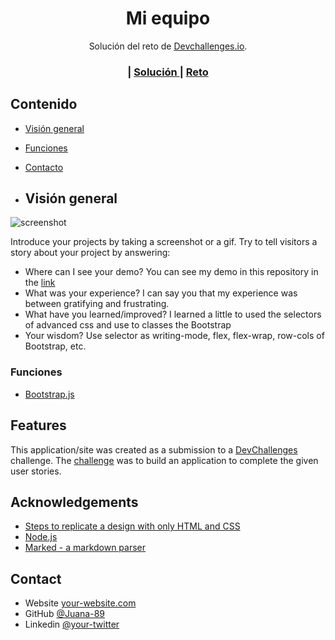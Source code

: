 <!-- Please update value in the {}  -->

<h1 align="center">Mi equipo</h1>
<div align="center">Solución del reto de  <a href="http://devchallenges.io" target="_blank">Devchallenges.io</a>.
</div>

<div align="center">
  <h3>
    <span> | </span>
    <a href="https://github.com/Juana-89/my-team-page-master">
      Solución
    </a>
    <span> | </span>
    <a href="https://devchallenges.io/challenges/hhmesazsqgKXrTkYkt0U">
      Reto
    </a>
  </h3>
</div>

<!-- TABLE OF CONTENTS -->

## Contenido

- [Visión general](#visión-general)
- [Funciones](#funciones)
- [Contacto](#funciones)

- ## Visión general

![screenshot](https://i.ibb.co/8zhnpRt/92399059-5716eb00-f132-11ea-8b14-bcacdc8ec97b.png)

Introduce your projects by taking a screenshot or a gif. Try to tell visitors a story about your project by answering:

- Where can I see your demo?
  You can see my demo in this repository in the [link](https://juana-89.github.io/my-team-page-master/)
- What was your experience?
  I can say you that my experience was between gratifying and frustrating.
- What have you learned/improved?
  I learned a little to used the selectors of advanced css  and use to classes the Bootstrap
- Your wisdom?
  Use selector as writing-mode, flex, flex-wrap, row-cols of Bootstrap, etc.

### Funciones

<!-- This section should list any major frameworks that you built your project using. Here are a few examples.-->

- [Bootstrap.js](https://getbootstrap.com/)

## Features

<!-- List the features of your application or follow the template. Don't share the figma file here :) -->

This application/site was created as a submission to a [DevChallenges](https://devchallenges.io/challenges) challenge. The [challenge](https://devchallenges.io/challenges/hhmesazsqgKXrTkYkt0U) was to build an application to complete the given user stories.


## Acknowledgements

<!-- This section should list any articles or add-ons/plugins that helps you to complete the project. This is optional but it will help you in the future. For exmpale -->

- [Steps to replicate a design with only HTML and CSS](https://devchallenges-blogs.web.app/how-to-replicate-design/)
- [Node.js](https://nodejs.org/)
- [Marked - a markdown parser](https://github.com/chjj/marked)

## Contact

- Website [your-website.com](https://{your-web-site-link})
- GitHub [@Juana-89](https://{github.com/Juana-89})
- Linkedin [@your-twitter](https://{www.linkedin.com/})
